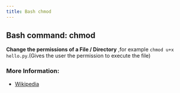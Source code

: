 ```yaml
---
title: Bash chmod
---
```


## Bash command: chmod

**Change the permissions of a File / Directory** ,for example `chmod u+x hello.py`.(Gives the user the permission to execute the file)


### More Information:
* [Wikipedia](https://en.wikipedia.org/wiki/Chmod)
